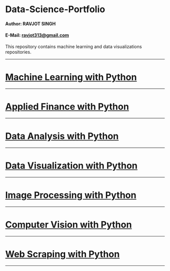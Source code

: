 # Data-Science-Portfolio

#### Author: RAVJOT SINGH

#### E-Mail: ravjot313@gmail.com


This repository contains machine learning and data visualizations repositories.

------------------------------------------------------------------------------------

# [Machine Learning with Python](https://github.com/Ravjot03/Machine-Learning-with-Python)

------------------------------------------------------------------------------------

# [Applied Finance with Python](https://github.com/Ravjot03/Applied-Finance-with-Python) 

------------------------------------------------------------------------------------

# [Data Analysis with Python](https://github.com/Ravjot03/Data-Analysis-with-Python)

------------------------------------------------------------------------------------

# [Data Visualization with Python](https://github.com/Ravjot03/Data-Visualization-with-Python)

------------------------------------------------------------------------------------

# [Image Processing with Python](https://github.com/Ravjot03/Image-Processing)

------------------------------------------------------------------------------------

# [Computer Vision with Python](https://github.com/Ravjot03/Computer-Vision-with-Python)

------------------------------------------------------------------------------------

# [Web Scraping with Python](https://github.com/Ravjot03/Selenium-with-Python)

------------------------------------------------------------------------------------
